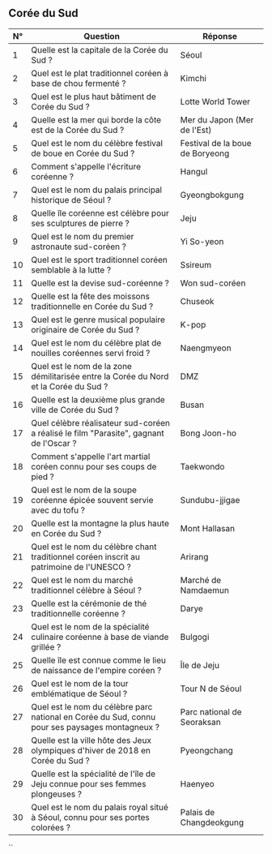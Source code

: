 ## Corée du Sud

| N° | Question                                                                                       | Réponse                         |
|----|------------------------------------------------------------------------------------------------|---------------------------------|
| 1  | Quelle est la capitale de la Corée du Sud ?                                                    | Séoul                           |
| 2  | Quel est le plat traditionnel coréen à base de chou fermenté ?                                 | Kimchi                          |
| 3  | Quel est le plus haut bâtiment de Corée du Sud ?                                               | Lotte World Tower               |
| 4  | Quelle est la mer qui borde la côte est de la Corée du Sud ?                                   | Mer du Japon (Mer de l'Est)     |
| 5  | Quel est le nom du célèbre festival de boue en Corée du Sud ?                                  | Festival de la boue de Boryeong |
| 6  | Comment s'appelle l'écriture coréenne ?                                                        | Hangul                          |
| 7  | Quel est le nom du palais principal historique de Séoul ?                                      | Gyeongbokgung                   |
| 8  | Quelle île coréenne est célèbre pour ses sculptures de pierre ?                                | Jeju                            |
| 9  | Quel est le nom du premier astronaute sud-coréen ?                                             | Yi So-yeon                      |
| 10 | Quel est le sport traditionnel coréen semblable à la lutte ?                                   | Ssireum                         |
| 11 | Quelle est la devise sud-coréenne ?                                                            | Won sud-coréen                  |
| 12 | Quelle est la fête des moissons traditionnelle en Corée du Sud ?                               | Chuseok                         |
| 13 | Quel est le genre musical populaire originaire de Corée du Sud ?                               | K-pop                           |
| 14 | Quel est le nom du célèbre plat de nouilles coréennes servi froid ?                            | Naengmyeon                      |
| 15 | Quel est le nom de la zone démilitarisée entre la Corée du Nord et la Corée du Sud ?           | DMZ                             |
| 16 | Quelle est la deuxième plus grande ville de Corée du Sud ?                                     | Busan                           |
| 17 | Quel célèbre réalisateur sud-coréen a réalisé le film "Parasite", gagnant de l'Oscar ?         | Bong Joon-ho                    |
| 18 | Comment s'appelle l'art martial coréen connu pour ses coups de pied ?                          | Taekwondo                       |
| 19 | Quel est le nom de la soupe coréenne épicée souvent servie avec du tofu ?                      | Sundubu-jjigae                  |
| 20 | Quelle est la montagne la plus haute en Corée du Sud ?                                         | Mont Hallasan                   |
| 21 | Quel est le nom du célèbre chant traditionnel coréen inscrit au patrimoine de l'UNESCO ?       | Arirang                         |
| 22 | Quel est le nom du marché traditionnel célèbre à Séoul ?                                       | Marché de Namdaemun             |
| 23 | Quelle est la cérémonie de thé traditionnelle coréenne ?                                       | Darye                           |
| 24 | Quel est le nom de la spécialité culinaire coréenne à base de viande grillée ?                 | Bulgogi                         |
| 25 | Quelle île est connue comme le lieu de naissance de l'empire coréen ?                          | Île de Jeju                     |
| 26 | Quel est le nom de la tour emblématique de Séoul ?                                             | Tour N de Séoul                 |
| 27 | Quel est le nom du célèbre parc national en Corée du Sud, connu pour ses paysages montagneux ? | Parc national de Seoraksan      |
| 28 | Quelle est la ville hôte des Jeux olympiques d'hiver de 2018 en Corée du Sud ?                 | Pyeongchang                     |
| 29 | Quelle est la spécialité de l'île de Jeju connue pour ses femmes plongeuses ?                  | Haenyeo                         |
| 30 | Quel est le nom du palais royal situé à Séoul, connu pour ses portes colorées ?                | Palais de Changdeokgung         |
``
